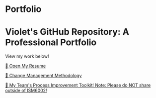 
# Portfolio
# Violet's GitHub Repository: A Professional Portfolio

View my work below! 

[📄 Open My Resume](https://github.com/VioletGabales/Portfolio/blob/main/Violet's%20Resume.pdf)

[📄 Change Management Methodology](https://github.com/VioletGabales/Portfolio/blob/main/DMAIC%20%26%20ADKAR%20Basics%20Handout%20V2.%209.9.24%20(1).pdf)

[📄 My Team's Process Improvement Toolkit! Note: Please do NOT share outside of ISM6002! ](https://github.com/VioletGabales/Portfolio/blob/main/Process%20Improvement%20Toolkit.pdf)

